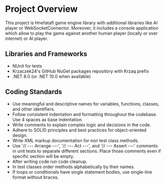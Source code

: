 # Project Overview

This project is Hnefatafl game engine library with additional libraries like AI player or WebSocketConnector.
Moreover, it includes a console application which allow to play the game against another human player (locally or over internet) or AI player.

## Libraries and Frameworks

- NUnit for tests
- Krzaczek24's GitHub NuGet packages repository with Krzaq prefix
- .NET 8.0 (or .NET 10.0 when available)

## Coding Standards

- Use meaningful and descriptive names for variables, functions, classes, and other identifiers.
- Follow consistent indentation and formatting throughout the codebase. Use 4 spaces as base indentation.
- Write comments to explain complex logic and decisions in the code.
- Adhere to SOLID principles and best practices for object-oriented design.
- Write XML markup documentation for non test class methods.
- Use '// --- Arrange ---', '// --- Act ---', and '// --- Assert ---' comments in unit tests to separate different sections. Place those comments even if specific section will be empty.
- After writing code run code cleanup.
- In test classes order methods alphabetically by their names.
- If loops or conditionals have single statement bodies, use single-line format without braces.